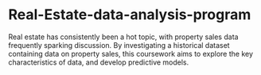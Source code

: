 # Real-Estate-data-analysis-program
Real estate has consistently been a hot topic, with property sales data frequently sparking discussion. By investigating a historical dataset containing data on property sales, this coursework aims to explore the key characteristics of data, and develop predictive models. 
